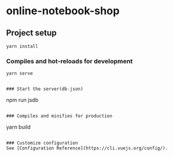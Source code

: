 # online-notebook-shop

## Project setup
```
yarn install
```

### Compiles and hot-reloads for development
```
yarn serve


### Start the server(db-json)
```
npm run jsdb
```

### Compiles and minifies for production
```
yarn build
```

### Customize configuration
See [Configuration Reference](https://cli.vuejs.org/config/).

